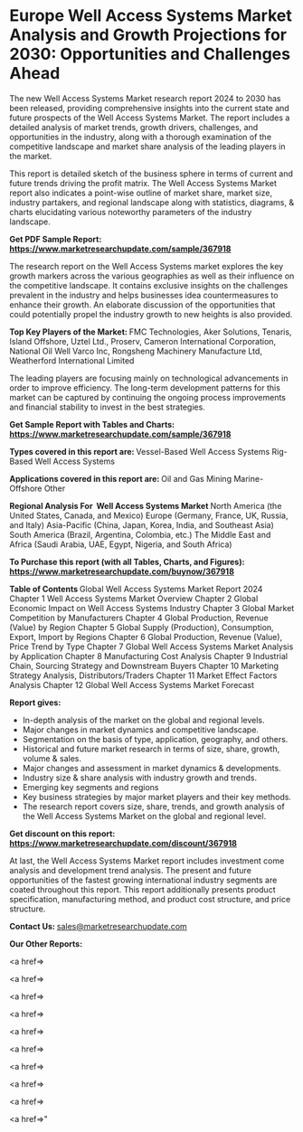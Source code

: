 # Europe Well Access Systems Market Analysis and Growth Projections for 2030: Opportunities and Challenges Ahead

The new Well Access Systems Market research report 2024 to 2030 has been released, providing comprehensive insights into the current state and future prospects of the Well Access Systems Market. The report includes a detailed analysis of market trends, growth drivers, challenges, and opportunities in the industry, along with a thorough examination of the competitive landscape and market share analysis of the leading players in the market.

This report is detailed sketch of the business sphere in terms of current and future trends driving the profit matrix. The Well Access Systems Market report also indicates a point-wise outline of market share, market size, industry partakers, and regional landscape along with statistics, diagrams, &amp; charts elucidating various noteworthy parameters of the industry landscape.

<strong><b>Get PDF Sample Report: <a href=https://www.marketresearchupdate.com/sample/367918>https://www.marketresearchupdate.com/sample/367918</a></b></strong>

The research report on the Well Access Systems market explores the key growth markers across the various geographies as well as their influence on the competitive landscape. It contains exclusive insights on the challenges prevalent in the industry and helps businesses idea countermeasures to enhance their growth. An elaborate discussion of the opportunities that could potentially propel the industry growth to new heights is also provided.

<strong><b>Top Key Players of the Market:
</b></strong>FMC Technologies, Aker Solutions, Tenaris, Island Offshore, Uztel Ltd., Proserv, Cameron International Corporation, National Oil Well Varco Inc, Rongsheng Machinery Manufacture Ltd, Weatherford International Limited<strong><b>
</b></strong>

The leading players are focusing mainly on technological advancements in order to improve efficiency. The long-term development patterns for this market can be captured by continuing the ongoing process improvements and financial stability to invest in the best strategies.

<strong><b>Get Sample Report with Tables and Charts: <a href=https://www.marketresearchupdate.com/sample/367918>https://www.marketresearchupdate.com/sample/367918</a></b></strong>

<strong><b>Types covered in this report are:
</b></strong>Vessel-Based Well Access Systems
Rig-Based Well Access Systems<strong><b>
</b></strong>

<strong><b>Applications covered in this report are:
</b></strong>Oil and Gas
Mining
Marine-Offshore
Other<strong><b>
</b></strong>

<strong><b>Regional Analysis For  Well Access Systems Market</b></strong><strong><b>
</b></strong>North America (the United States, Canada, and Mexico)
Europe (Germany, France, UK, Russia, and Italy)
Asia-Pacific (China, Japan, Korea, India, and Southeast Asia)
South America (Brazil, Argentina, Colombia, etc.)
The Middle East and Africa (Saudi Arabia, UAE, Egypt, Nigeria, and South Africa)

<strong><b>To Purchase this report (with all Tables, Charts, and Figures): <a href=https://www.marketresearchupdate.com/buynow/367918>https://www.marketresearchupdate.com/buynow/367918</a></b></strong>

<strong><b>Table of Contents</b></strong><strong><b>
</b></strong>Global Well Access Systems Market Report 2024
Chapter 1 Well Access Systems Market Overview
Chapter 2 Global Economic Impact on Well Access Systems Industry
Chapter 3 Global Market Competition by Manufacturers
Chapter 4 Global Production, Revenue (Value) by Region
Chapter 5 Global Supply (Production), Consumption, Export, Import by Regions
Chapter 6 Global Production, Revenue (Value), Price Trend by Type
Chapter 7 Global Well Access Systems Market Analysis by Application
Chapter 8 Manufacturing Cost Analysis
Chapter 9 Industrial Chain, Sourcing Strategy and Downstream Buyers
Chapter 10 Marketing Strategy Analysis, Distributors/Traders
Chapter 11 Market Effect Factors Analysis
Chapter 12 Global Well Access Systems Market Forecast

<strong><b>Report gives:</b></strong>

- In-depth analysis of the market on the global and regional levels.
- Major changes in market dynamics and competitive landscape.
- Segmentation on the basis of type, application, geography, and others.
- Historical and future market research in terms of size, share, growth, volume &amp; sales.
- Major changes and assessment in market dynamics &amp; developments.
- Industry size &amp; share analysis with industry growth and trends.
- Emerging key segments and regions
- Key business strategies by major market players and their key methods.
- The research report covers size, share, trends, and growth analysis of the Well Access Systems Market on the global and regional level.

<strong><b>Get discount on this report: <a href=https://www.marketresearchupdate.com/discount/367918>https://www.marketresearchupdate.com/discount/367918</a></b></strong>

At last, the Well Access Systems Market report includes investment come analysis and development trend analysis. The present and future opportunities of the fastest growing international industry segments are coated throughout this report. This report additionally presents product specification, manufacturing method, and product cost structure, and price structure.

<strong><b>Contact Us:
</b></strong>sales@marketresearchupdate.com

<strong>Our Other Reports:</strong>

<a href=></a>

<a href=></a>

<a href=></a>

<a href=></a>

<a href=></a>

<a href=></a>

<a href=></a>

<a href=></a>

<a href=></a>

<a href=></a>"
